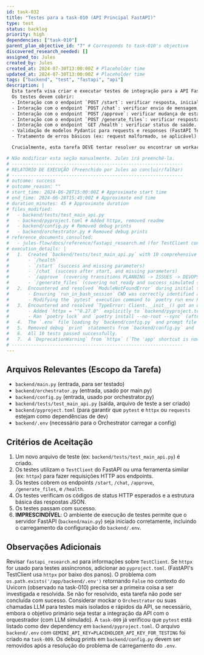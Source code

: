 ```yaml
---
id: task-032
title: "Testes para a task-010 (API Principal FastAPI)"
type: test
status: backlog
priority: high
dependencies: ["task-010"]
parent_plan_objective_id: "7" # Corresponds to task-010's objective
discovered_research_needed: []
assigned_to: Jules
created_by: Jules
created_at: 2024-07-30T13:00:00Z # Placeholder time
updated_at: 2024-07-30T13:00:00Z # Placeholder time
tags: ["backend", "test", "fastapi", "api"]
description: |
  Esta tarefa visa criar e executar testes de integração para a API FastAPI implementada em `backend/main.py` (task-010).
  Os testes devem cobrir:
  - Interação com o endpoint `POST /start`: verificar resposta, inicialização de sessão.
  - Interação com o endpoint `POST /chat`: verificar envio de mensagem, recebimento de resposta (simulada do LLM), e estrutura da resposta.
  - Interação com o endpoint `POST /approve`: verificar mudança de estado no orquestrador e resposta da API.
  - Interação com o endpoint `POST /generate_files`: verificar resposta (mesmo que simulada a geração).
  - Interação com o endpoint `GET /health`: verificar status de saúde.
  - Validação de modelos Pydantic para requests e responses (FastAPI TestClient lida com isso em parte).
  - Tratamento de erros básicos (ex: request malformado, se aplicável).

  Crucialmente, esta tarefa DEVE tentar resolver ou encontrar um workaround para os problemas de execução do servidor Uvicorn e acesso ao arquivo `.env` que foram encontrados durante a `task-010`. Sem um servidor FastAPI funcional no ambiente de teste, estes testes não podem ser executados.

# Não modificar esta seção manualmente. Jules irá preenchê-la.
# ---------------------------------------------------------------
# RELATÓRIO DE EXECUÇÃO (Preenchido por Jules ao concluir/falhar)
# ---------------------------------------------------------------
# outcome: success
# outcome_reason: ""
# start_time: 2024-06-28T15:00:00Z # Approximate start time
# end_time: 2024-06-28T15:45:00Z # Approximate end time
# duration_minutes: 45 # Approximate duration
# files_modified:
#   - backend/tests/test_main_api.py
#   - backend/pyproject.toml # Added httpx, removed readme
#   - backend/config.py # Removed debug prints
#   - backend/orchestrator.py # Removed debug prints
# reference_documents_consulted:
#   - jules-flow/docs/reference/fastapi_research.md (for TestClient confirmation)
# execution_details: |
#   1.  Created `backend/tests/test_main_api.py` with 10 comprehensive tests for API endpoints:
#       - `/health`
#       - `/start` (success and missing parameters)
#       - `/chat` (success after start, and missing parameters)
#       - `/approve` (covering transitions PLANNING -> ISSUES -> DEVOPS -> ready_to_generate)
#       - `/generate_files` (covering not_ready and success_simulated states).
#   2.  Encountered and resolved `ModuleNotFoundError` during initial test runs. The fix involved:
#       - Ensuring `run_in_bash_session` CWD was correctly identified as `/app/backend/`.
#       - Modifying the `pytest` execution command to `poetry run env PYTHONPATH=$PYTHONPATH:.. pytest -v tests/test_main_api.py` to add `/app` to `PYTHONPATH`, enabling `from backend...` imports.
#   3.  Encountered and resolved `TypeError: Client.__init__() got an unexpected keyword argument 'app'`.
#       - Added `httpx = "^0.27.0"` explicitly to `backend/pyproject.toml`.
#       - Ran `poetry lock` and `poetry install --no-root --sync` (after fixing `readme` and `package` issues in `pyproject.toml` for the install command). This likely resolved an underlying `httpx` version incompatibility.
#   4.  The `.env` file loading by `backend/config.py` and prompt file loading by `backend/orchestrator.py` were confirmed to work correctly within the `pytest` environment due to proper path resolution.
#   5.  Removed debug `print` statements from `backend/config.py` and `backend/orchestrator.py` as specified in task observations.
#   6.  All 10 tests passed successfully.
#   7.  A `DeprecationWarning` from `httpx` (`The 'app' shortcut is now deprecated...`) was observed but does not impede test success. This may require future attention if `fastapi.testclient.TestClient` changes its internal usage of `httpx`.
# ---------------------------------------------------------------
---
```


## Arquivos Relevantes (Escopo da Tarefa)
* `backend/main.py` (entrada, para ser testado)
* `backend/orchestrator.py` (entrada, usado por main.py)
* `backend/config.py` (entrada, usado por orchestrator.py)
* `backend/tests/test_main_api.py` (saída, arquivo de teste a ser criado)
* `backend/pyproject.toml` (para garantir que `pytest` e `httpx` ou `requests` estejam como dependências de dev)
* `backend/.env` (necessário para o Orchestrator carregar a config)

## Critérios de Aceitação
1. Um novo arquivo de teste (ex: `backend/tests/test_main_api.py`) é criado.
2. Os testes utilizam o `TestClient` do FastAPI ou uma ferramenta similar (ex: `httpx`) para fazer requisições HTTP aos endpoints.
3. Os testes cobrem os endpoints `/start`, `/chat`, `/approve`, `/generate_files`, e `/health`.
4. Os testes verificam os códigos de status HTTP esperados e a estrutura básica das respostas JSON.
5. Os testes passam com sucesso.
6. **IMPRESCINDÍVEL**: O ambiente de execução de testes permite que o servidor FastAPI (`backend/main.py`) seja iniciado corretamente, incluindo o carregamento da configuração do `backend/.env`.

## Observações Adicionais
Revisar `fastapi_research.md` para informações sobre `TestClient`.
Se `httpx` for usado para testes assíncronos, adicionar ao `pyproject.toml`. (FastAPI's TestClient usa `httpx` por baixo dos panos).
O problema com `os.path.exists('/app/backend/.env')` retornando `False` no contexto do Uvicorn (observado na task-010) precisa ser a primeira coisa a ser investigada e resolvida. Se não for resolvido, esta tarefa não pode ser concluída com sucesso.
Considerar mockar o `Orchestrator` ou suas chamadas LLM para testes mais isolados e rápidos da API, se necessário, embora o objetivo primário seja testar a integração da API com o orquestrador (com LLM simulado).
A `task-009` já verificou que `pytest` está listado como dev dependency em `backend/pyproject.toml`.
O arquivo `backend/.env` com `GEMINI_API_KEY=PLACEHOLDER_API_KEY_FOR_TESTING` foi criado na `task-009`.
Os debug prints em `backend/config.py` devem ser removidos após a resolução do problema de carregamento do `.env`.
